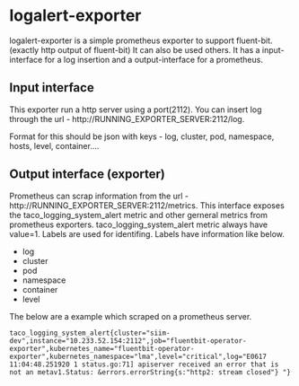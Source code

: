 # logalert-exporter
logalert-exporter is a simple prometheus exporter to support fluent-bit. (exactly http output of fluent-bit) 
It can also be used others. 
It has a input-interface for a log insertion and a output-interface for a prometheus.

## Input interface
This exporter run a http server using a port(2112).
You can insert log through the url - http://RUNNING_EXPORTER_SERVER:2112/log.

Format for this should be json with keys - log, cluster, pod, namespace, hosts, level, container....

## Output interface (exporter)
Prometheus can scrap information from the url - http://RUNNING_EXPORTER_SERVER:2112/metrics.
This interface exposes the taco_logging_system_alert metric and other gerneral metrics from prometheus exporters.
taco_logging_system_alert metric always have value=1.
Labels are used for identifing.
Labels have information like below.

- log
- cluster
- pod
- namespace
- container
- level

The below are a example which scraped on a prometheus server.
```
taco_logging_system_alert{cluster="siim-dev",instance="10.233.52.154:2112",job="fluentbit-operator-exporter",kubernetes_name="fluentbit-operator-exporter",kubernetes_namespace="lma",level="critical",log="E0617 11:04:48.251920 1 status.go:71] apiserver received an error that is not an metav1.Status: &errors.errorString{s:"http2: stream closed"} "}

